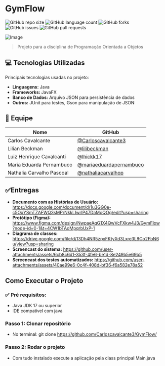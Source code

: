 # GymFlow

![GitHub repo size](https://img.shields.io/github/repo-size/Carloscavalcante3/Projeto_POO?style=for-the-badge)
![GitHub language count](https://img.shields.io/github/languages/count/Carloscavalcante3/Projeto_POO?style=for-the-badge)
![GitHub forks](https://img.shields.io/github/forks/Carloscavalcante3/Projeto_POO?style=for-the-badge)
![GitHub issues](https://img.shields.io/github/issues/Carloscavalcante3/Projeto_POO?style=for-the-badge)
![GitHub pull requests](https://img.shields.io/github/issues-pr/Carloscavalcante3/Projeto_POO?style=for-the-badge)


![Image](https://github.com/user-attachments/assets/2fcd5428-f84a-441e-a2d2-4a3f5a032af7)

> Projeto para a disciplina de Programação Orientada a Objetos

## 💻 Tecnologias Utilizadas
Principais tecnologias usadas no projeto:

- **Linguagens:** Java
- **Frameworks:** JavaFX
- **Banco de Dados:** Arquivo JSON para persistência de dados
- **Outros:**  JUnit para testes, Gson para manipulação de JSON

## 👥 Equipe

| Nome  | GitHub |
|-------|--------|
| Carlos Cavalcante | [@Carloscavalcante3](https://github.com/Carloscavalcante3) |
| Lilian Beckman | [@lilibeckman](https://github.com/lilibeckman) |
| Luiz Henrique Cavalcanti | [@lhickk17](https://github.com/lhickk17) |
| Maria Eduarda Pernambuco | [@mariaeduardapernambuco](https://github.com/mariaeduardapernambuco) |
| Nathalia Carvalho Pascoal | [@nathaliacarvalhop](https://github.com/nathaliacarvalhop) |

## ✅Entregas

- **Documento com as Histórias de Usuário:** https://docs.google.com/document/d/1u3GG0e-c5OxYSmTZAFWQ3sMPrNkkLIwrIP47DaMoQOg/edit?usp=sharing
- **Protótipo (Figma):** https://www.figma.com/design/NwpaeAqG1X4QwVcFXkw4J3/GymFlow?node-id=0-1&t=4CW1bTAoMpqrbUxP-1
- **Diagrama de classes:** https://drive.google.com/file/d/13Dh4NR5zpxFKtyXd3Lxre3L8Co2FbN6u/view?usp=sharing
- **Screencast do sistema:** https://github.com/user-attachments/assets/6cb8c6d1-353f-4fe6-be1d-8e249b5e69b5
- **Screencast dos testes automatizados:** https://github.com/user-attachments/assets/40ae99e6-0c4f-408d-bf36-f6a582e78a52



## Como Executar o Projeto
### ✅ Pré requisitos:
- Java JDK 17 ou superior
- IDE compatível com java

### Passo 1: Clonar repositório
- No terminal: git clone https://github.com/Carloscavalcante3/GymFlow/

### Passo 2: Rodar o projeto
- Com tudo instalado execute a aplicação pela class principal Main.java
